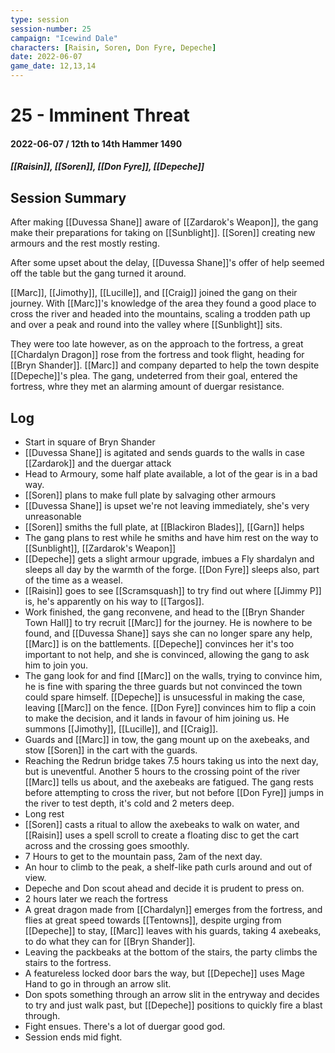 ```yaml
---
type: session
session-number: 25
campaign: "Icewind Dale"
characters: [Raisin, Soren, Don Fyre, Depeche]
date: 2022-06-07
game_date: 12,13,14
---
```


# 25 - Imminent Threat
#### 2022-06-07 / 12th to 14th Hammer 1490
##### [[Raisin]], [[Soren]], [[Don Fyre]], [[Depeche]]

## Session Summary
After making [[Duvessa Shane]] aware of [[Zardarok's Weapon]], the gang make their preparations for taking on [[Sunblight]]. [[Soren]] creating new armours and the rest mostly resting.

After some upset about the delay, [[Duvessa Shane]]'s offer of help seemed off the table but the gang turned it around.

[[Marc]], [[Jimothy]], [[Lucille]], and [[Craig]] joined the gang on their journey. With [[Marc]]'s knowledge of the area they found a good place to cross the river and headed into the mountains, scaling a trodden path up and over a peak and round into the valley where [[Sunblight]] sits. 

They were too late however, as on the approach to the fortress, a great [[Chardalyn Dragon]] rose from the fortress and took flight, heading for [[Bryn Shander]]. [[Marc]] and company departed to help the town despite [[Depeche]]'s plea.
The gang, undeterred from their goal, entered the fortress, whre they met an alarming amount of duergar resistance.

## Log

- Start in square of Bryn Shander
- [[Duvessa Shane]] is agitated and sends guards to the walls in case [[Zardarok]] and the duergar attack
- Head to Armoury, some half plate available, a lot of the gear is in a bad way.
- [[Soren]] plans to make full plate by salvaging other armours
- [[Duvessa Shane]] is upset we're not leaving immediately, she's very unreasonable
- [[Soren]] smiths the full plate, at [[Blackiron Blades]], [[Garn]] helps
- The gang plans to rest while he smiths and have him rest on the way to [[Sunblight]], [[Zardarok's Weapon]]
- [[Depeche]] gets a slight armour upgrade, imbues a Fly shardalyn and sleeps all day by the warmth of the forge. [[Don Fyre]] sleeps also, part of the time as a weasel.
- [[Raisin]] goes to see [[Scramsquash]] to try find out where [[Jimmy P]] is, he's apparently on his way to [[Targos]].
- Work finished, the gang reconvene, and head to the [[Bryn Shander Town Hall]] to try recruit [[Marc]] for the journey. He is nowhere to be found, and [[Duvessa Shane]] says she can no longer spare any help, [[Marc]] is on the battlements. [[Depeche]] convinces her it's too important to not help, and she is convinced, allowing the gang to ask him to join you.
- The gang look for and find [[Marc]] on the walls, trying to convince him, he is fine with sparing the three guards but not convinced the town could spare himself. [[Depeche]] is unsucessful in making the case, leaving [[Marc]] on the fence. [[Don Fyre]] convinces him to flip a coin to make the decision, and it lands in favour of him joining us. He summons [[Jimothy]], [[Lucille]], and [[Craig]].
- Guards and [[Marc]] in tow, the gang mount up on the axebeaks, and stow [[Soren]] in the cart with the guards. 
- Reaching the Redrun bridge takes 7.5 hours taking us into the next day, but is uneventful. Another 5 hours to the crossing point of the river [[Marc]] tells us about, and the axebeaks are fatigued. The gang rests before attempting to cross the river, but not before [[Don Fyre]] jumps in the river to test depth, it's cold and 2 meters deep.
- Long rest
- [[Soren]] casts a ritual to allow the axebeaks to walk on water, and [[Raisin]] uses a spell scroll to create a floating disc to get the cart across and the crossing goes smoothly.
- 7 Hours to get to the mountain pass, 2am of the next day.
- An hour to climb to the peak, a shelf-like path curls around and out of view.
- Depeche and Don scout ahead and decide it is prudent to press on.
- 2 hours later we reach the fortress
- A great dragon made from [[Chardalyn]] emerges from the fortress, and flies at great speed towards [[Tentowns]], despite urging from [[Depeche]] to stay, [[Marc]] leaves with his guards, taking 4 axebeaks, to do what they can for [[Bryn Shander]].
- Leaving the packbeaks at the bottom of the stairs, the party climbs the stairs to the fortress.
- A featureless locked door bars the way, but [[Depeche]] uses Mage Hand to go in through an arrow slit.
- Don spots something through an arrow slit in the entryway and decides to try and just walk past, but [[Depeche]] positions to quickly fire a blast through.
- Fight ensues. There's a lot of duergar good god.
- Session ends mid fight.